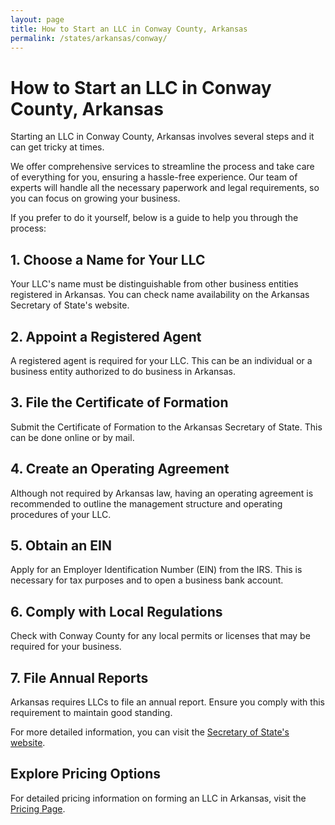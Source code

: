 ```yaml
---
layout: page
title: How to Start an LLC in Conway County, Arkansas
permalink: /states/arkansas/conway/
---
```


<h1>How to Start an LLC in Conway County, Arkansas</h1>

<p>Starting an LLC in Conway County, Arkansas involves several steps and it can get tricky at times.</p>

<p>We offer comprehensive services to streamline the process and take care of everything for you, ensuring a hassle-free experience. Our team of experts will handle all the necessary paperwork and legal requirements, so you can focus on growing your business.</p>

<p>If you prefer to do it yourself, below is a guide to help you through the process:</p>

<h2>1. Choose a Name for Your LLC</h2>
<p>Your LLC's name must be distinguishable from other business entities registered in Arkansas. You can check name availability on the Arkansas Secretary of State's website.</p>

<h2>2. Appoint a Registered Agent</h2>
<p>A registered agent is required for your LLC. This can be an individual or a business entity authorized to do business in Arkansas.</p>

<h2>3. File the Certificate of Formation</h2>
<p>Submit the Certificate of Formation to the Arkansas Secretary of State. This can be done online or by mail.</p>

<h2>4. Create an Operating Agreement</h2>
<p>Although not required by Arkansas law, having an operating agreement is recommended to outline the management structure and operating procedures of your LLC.</p>

<h2>5. Obtain an EIN</h2>
<p>Apply for an Employer Identification Number (EIN) from the IRS. This is necessary for tax purposes and to open a business bank account.</p>

<h2>6. Comply with Local Regulations</h2>
<p>Check with Conway County for any local permits or licenses that may be required for your business.</p>

<h2>7. File Annual Reports</h2>
<p>Arkansas requires LLCs to file an annual report. Ensure you comply with this requirement to maintain good standing.</p>

<p>For more detailed information, you can visit the <a href="https://www.sos.arkansas.gov/">Secretary of State's website</a>.</p>

<h2>Explore Pricing Options</h2>
<p>For detailed pricing information on forming an LLC in Arkansas, visit the <a href="{ '/new-pricing/' | relative_url }">Pricing Page</a>.</p>
